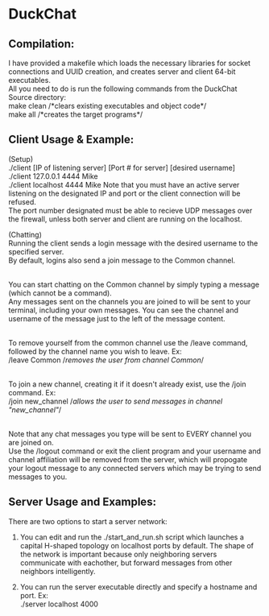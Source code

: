 
<h1>DuckChat</h1>
<h2>Compilation:</h2>
  I have provided a makefile which loads the necessary libraries for socket connections and UUID creation, and creates server and client 64-bit executables.
  <br>All you need to do is run the following commands from the DuckChat Source directory:
  <br>make clean /*clears existing executables and object code*/
  <br>make all /*creates the target programs*/

<h2>Client Usage & Example:</h2>
  (Setup)
  <br>      ./client [IP of listening server] [Port # for server] [desired username]
  <br>      ./client 127.0.0.1 4444 Mike
  <br>      ./client localhost 4444 Mike
  Note that you must have an active server listening on the designated IP and port or the client connection will be refused.
  <br>The port number designated must be able to recieve UDP messages over the firewall, unless both server and client are running on the localhost.

  (Chatting)
  <br>Running the client sends a login message with the desired username to the specified server.
  <br>By default, logins also send a join message to the Common channel.

  <br>You can start chatting on the Common channel by simply typing a message (which cannot be a command).
  <br>Any messages sent on the channels you are joined to will be sent to your terminal, including your own messages.  You can see the channel and username of the message just to the left of the message content.

  <br>To remove yourself from the common channel use the /leave command, followed by the channel name you wish to leave. Ex:
  <br>    /leave Common /*removes the user from channel Common*/

  <br>To join a new channel, creating it if it doesn't already exist, use the /join command. Ex:
  <br>    /join new_channel /*allows the user to send messages in channel "new_channel"*/

  <br>Note that any chat messages you type will be sent to EVERY channel you are joined on.
  <br>Use the /logout command or exit the client program and your username and channel affiliation will be removed from the server, which will propogate your logout message to any connected servers which may be trying to send messages to you.


<h2>Server Usage and Examples:</h2>
  There are two options to start a server network:

  1) You can edit and run the ./start_and_run.sh script which launches a capital H-shaped topology on localhost ports by default.  The shape of the network is important because only neighboring servers communicate with eachother, but forward messages from other neighbors intelligently.

  2) You can run the server executable directly and specify a hostname and port. Ex:
  <br>    ./server localhost 4000
